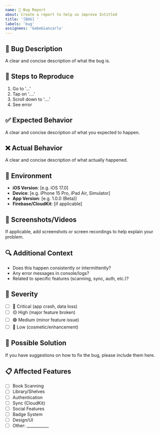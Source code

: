 ```yaml
---
name: 🐛 Bug Report
about: Create a report to help us improve Intitled
title: '[BUG] '
labels: 'bug'
assignees: 'GabeGiancarlo'
---
```


## 🐛 **Bug Description**
A clear and concise description of what the bug is.

## 🔄 **Steps to Reproduce**
1. Go to '...'
2. Tap on '....'
3. Scroll down to '....'
4. See error

## ✅ **Expected Behavior**
A clear and concise description of what you expected to happen.

## ❌ **Actual Behavior**
A clear and concise description of what actually happened.

## 📱 **Environment**
- **iOS Version**: [e.g. iOS 17.0]
- **Device**: [e.g. iPhone 15 Pro, iPad Air, Simulator]
- **App Version**: [e.g. 1.0.0 (Beta)]
- **Firebase/CloudKit**: [if applicable]

## 📸 **Screenshots/Videos**
If applicable, add screenshots or screen recordings to help explain your problem.

## 🔍 **Additional Context**
- Does this happen consistently or intermittently?
- Any error messages in console/logs?
- Related to specific features (scanning, sync, auth, etc.)?

## 🚨 **Severity**
- [ ] 🔴 Critical (app crash, data loss)
- [ ] 🟡 High (major feature broken)
- [ ] 🟢 Medium (minor feature issue)
- [ ] 🔵 Low (cosmetic/enhancement)

## 🔧 **Possible Solution**
If you have suggestions on how to fix the bug, please include them here.

## 📋 **Affected Features**
- [ ] Book Scanning
- [ ] Library/Shelves
- [ ] Authentication
- [ ] Sync (CloudKit)
- [ ] Social Features
- [ ] Badge System
- [ ] Design/UI
- [ ] Other: ___________ 